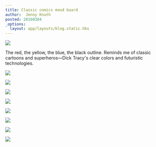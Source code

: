 ```yaml
---
title: Classic comics mood board
author:  Jenny Knuth
posted: 20160304
_options:
  layout: app/layouts/blog.static.hbs
---
```


![](/images/classic-comics/nio-295.JPG)

The red, the yellow, the blue, the black outline. Reminds me of classic cartoons and superheros—Dick Tracy's clear colors and futuristic technologies.

![](/images/classic-comics/DTcircle.jpg)

![](/images/classic-comics/pow.jpg)

![](/images/classic-comics/superhero_art.jpg)

![](/images/classic-comics/superhero-skyline.jpg)

![](/images/classic-comics/superhero_skyline.jpg)

![](/images/classic-comics/superhero_logos.jpg)

![](/images/classic-comics/superman.jpg)

![](/images/classic-comics/metropolis.jpg)
